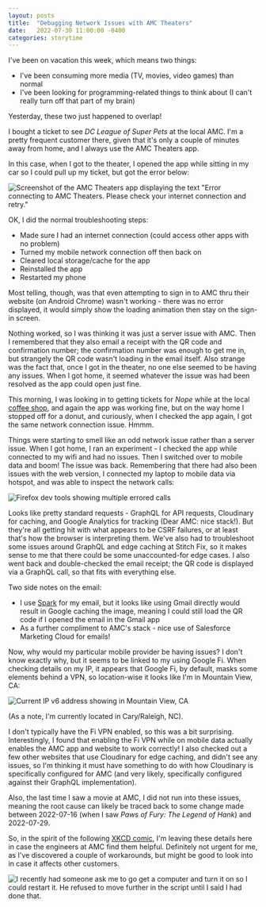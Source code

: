```yaml
---
layout: posts
title:  "Debugging Network Issues with AMC Theaters"
date:   2022-07-30 11:00:00 -0400
categories: storytime
---
```


I've been on vacation this week, which means two things:

* I've been consuming more media (TV, movies, video games) than normal
* I've been looking for programming-related things to think about (I can't really turn off that part of my brain)

Yesterday, these two just happened to overlap! 

I bought a ticket to see _DC League of Super Pets_ at the local AMC. I'm a pretty frequent customer there, given that it's only a couple of minutes away from home, and I always use the AMC Theaters app.

In this case, when I got to the theater, I opened the app while sitting in my car so I could pull up my ticket, but got the error below:

![Screenshot of the AMC Theaters app displaying the text "Error connecting to AMC Theaters. Please check your internet connection and retry."](../../../assets/images/amc_app_no_connection.png)

OK, I did the normal troubleshooting steps:
* Made sure I had an internet connection (could access other apps with no problem)
* Turned my mobile network connection off then back on
* Cleared local storage/cache for the app
* Reinstalled the app
* Restarted my phone

Most telling, though, was that even attempting to sign in to AMC thru their website (on Android Chrome) wasn't working - there was no error displayed, it would simply show the loading animation then stay on the sign-in screen. 

Nothing worked, so I was thinking it was just a server issue with AMC. Then I remembered that they also email a receipt with the QR code and confirmation number; the confirmation number was enough to get me in, but strangely the QR code wasn't loading in the email itself. Also strange was the fact that, once I got in the theater, no one else seemed to be having any issues. When I got home, it seemed whatever the issue was had been resolved as the app could open just fine.

This morning, I was looking in to getting tickets for _Nope_ while at the local [coffee shop](https://fountcoffee.com/), and again the app was working fine, but on the way home I stopped off for a donut, and curiously, when I checked the app again, I got the same network connection issue. Hmmm. 

Things were starting to smell like an odd network issue rather than a server issue. When I got home, I ran an experiment - I checked the app while connected to my wifi and had no issues. Then I switched over to mobile data and boom! The issue was back. Remembering that there had also been issues with the web version, I connected my laptop to mobile data via hotspot, and was able to inspect the network calls: 

![Firefox dev tools showing multiple errored calls](../../../assets/images/amc_app_cors_graph.jpg)

Looks like pretty standard requests - GraphQL for API requests, Cloudinary for caching, and Google Analytics for tracking (Dear AMC: nice stack!). But they're all getting hit with what appears to be CSRF failures, or at least that's how the browser is interpreting them. We've also had to troubleshoot some issues around GraphQL and edge caching at Stitch Fix, so it makes sense to me that there could be some unaccounted-for edge cases. I also went back and double-checked the email receipt; the QR code is displayed via a GraphQL call, so that fits with everything else.

Two side notes on the email:
* I use [Spark](https://play.google.com/store/apps/details?id=com.readdle.spark&hl=en_US&gl=US) for my email, but it looks like using Gmail directly would result in Google caching the image, meaning I could still load the QR code if I opened the email in the Gmail app
* As a further compliment to AMC's stack - nice use of Salesforce Marketing Cloud for emails! 

Now, why would my particular mobile provider be having issues? I don't know exactly why, but it seems to be linked to my using Google Fi. When checking details on my IP, it appears that Google Fi, by default, masks some elements behind a VPN, so location-wise it looks like I'm in Mountain View, CA:

![Current IP v6 address showing in Mountain View, CA](../../../assets/images/google_fi_ip_no_vpn.jpg)

(As a note, I'm currently located in Cary/Raleigh, NC).

I don't typically have the Fi VPN enabled, so this was a bit surprising. Interestingly, I found that enabling the Fi VPN while on mobile data actually enables the AMC app and website to work correctly! I also checked out a few other websites that use Cloudinary for edge caching, and didn't see any issues, so I'm thinking it must have something to do with how Cloudinary is specifically configured for AMC (and very likely, specifically configured against their GraphQL implementation).

Also, the last time I saw a movie at AMC, I did not run into these issues, meaning the root cause can likely be traced back to some change made between 2022-07-16 (when I saw _Paws of Fury: The Legend of Hank_) and 2022-07-29.

So, in the spirit of the following [XKCD comic](https://xkcd.com/806/), I'm leaving these details here in case the engineers at AMC find them helpful. Definitely not urgent for me, as I've discovered a couple of workarounds, but might be good to look into in case it affects other customers. 

![I recently had someone ask me to go get a computer and turn it on so I could restart it. He refused to move further in the script until I said I had done that.](https://imgs.xkcd.com/comics/tech_support.png)
